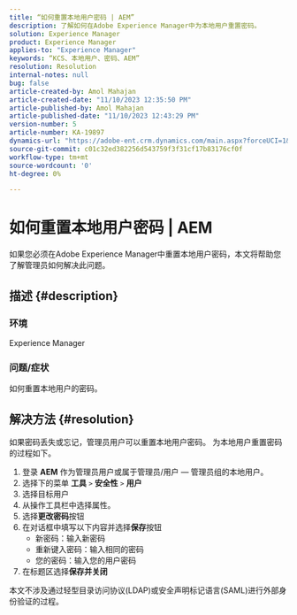 ```yaml
---
title: “如何重置本地用户密码 | AEM”
description: 了解如何在Adobe Experience Manager中为本地用户重置密码。
solution: Experience Manager
product: Experience Manager
applies-to: "Experience Manager"
keywords: “KCS、本地用户、密码、AEM”
resolution: Resolution
internal-notes: null
bug: false
article-created-by: Amol Mahajan
article-created-date: "11/10/2023 12:35:50 PM"
article-published-by: Amol Mahajan
article-published-date: "11/10/2023 12:43:29 PM"
version-number: 5
article-number: KA-19897
dynamics-url: "https://adobe-ent.crm.dynamics.com/main.aspx?forceUCI=1&pagetype=entityrecord&etn=knowledgearticle&id=60d9c5a7-c57f-ee11-8179-6045bd006b25"
source-git-commit: c01c32ed382256d543759f3f31cf17b83176cf0f
workflow-type: tm+mt
source-wordcount: '0'
ht-degree: 0%

---
```


# 如何重置本地用户密码 | AEM


如果您必须在Adobe Experience Manager中重置本地用户密码，本文将帮助您了解管理员如何解决此问题。

## 描述 {#description}


### <b>环境</b>

Experience Manager



### <b>问题/症状</b>

如何重置本地用户的密码。


## 解决方法 {#resolution}


如果密码丢失或忘记，管理员用户可以重置本地用户密码。 为本地用户重置密码的过程如下。

1. 登录 <b>AEM</b> 作为管理员用户或属于管理员/用户 — 管理员组的本地用户。
2. 选择下的菜单 <b>工具</b> `>` <b>安全性</b> `>` <b> 用户</b>
3. 选择目标用户
4. 从操作工具栏中选择属性。
5. 选择<b>更改密码</b>按钮
6. 在对话框中填写以下内容并选择<b>保存</b>按钮
   - 新密码：输入新密码
   - 重新键入密码：输入相同的密码
   - 您的密码：输入您的用户密码
7. 在标题区选择<b>保存并关闭</b>


本文不涉及通过轻型目录访问协议(LDAP)或安全声明标记语言(SAML)进行外部身份验证的过程。
